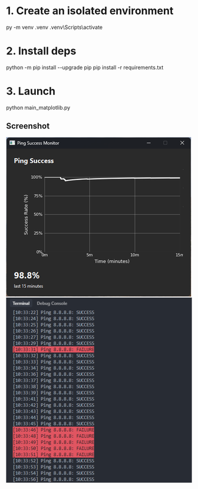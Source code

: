 # 1.  Create an isolated environment
py -m venv .venv
.venv\Scripts\activate

# 2.  Install deps
python -m pip install --upgrade pip
pip install -r requirements.txt

# 3.  Launch
python main_matplotlib.py

## Screenshot
![Application Screenshot](screen-01.png)
![Terminal Screenshot](screen-02.png)
